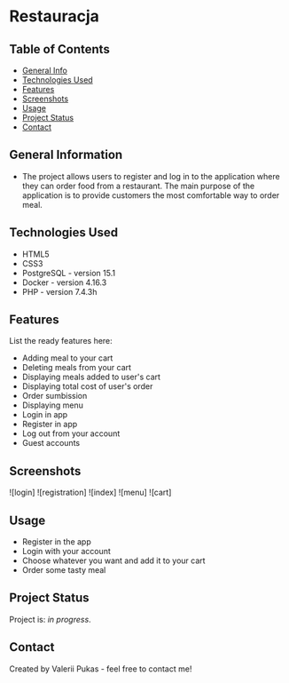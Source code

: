 # Restauracja

## Table of Contents
* [General Info](#general-information)
* [Technologies Used](#technologies-used)
* [Features](#features)
* [Screenshots](#screenshots)
* [Usage](#usage)
* [Project Status](#project-status)
* [Contact](#contact)
<!-- * [License](#license) -->

## General Information
- The project allows users to register and log in to the application where they can order food from a restaurant. The main purpose of the application is to provide customers the most comfortable way to order meal.
<!-- You don't have to answer all the questions - just the ones relevant to your project. -->


## Technologies Used
- HTML5
- CSS3
- PostgreSQL - version 15.1
- Docker - version 4.16.3
- PHP - version 7.4.3h

## Features
List the ready features here:
- Adding meal to your cart
- Deleting meals from your cart
- Displaying meals added to user's cart
- Displaying total cost of user's order 
- Order sumbission
- Displaying menu
- Login in app
- Register in app
- Log out from your account
- Guest accounts

## Screenshots
![login]
![registration]
![index]
![menu]
![cart]
<!-- If you have screenshots you'd like to share, include them here. -->

## Usage
- Register in the app
- Login with your account
- Choose whatever you want and add it to your cart
- Order some tasty meal


## Project Status
Project is: _in progress_.

## Contact
Created by Valerii Pukas - feel free to contact me!